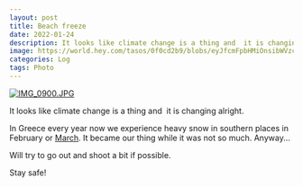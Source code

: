 ```yaml
---
layout: post
title: Beach freeze
date: 2022-01-24
description: It looks like climate change is a thing and  it is changing alright.
image: https://world.hey.com/tasos/0f0cd2b9/blobs/eyJfcmFpbHMiOnsibWVzc2FnZSI6IkJBaHBCUE9sNFNnPSIsImV4cCI6bnVsbCwicHVyIjoiYmxvYl9pZCJ9fQ==--19526afa0560949f829b916d1dcec51da46c8c5b/IMG_0900.JPG
categories: Log
tags: Photo
---
```


[![IMG_0900.JPG](https://world.hey.com/tasos/0f0cd2b9/representations/eyJfcmFpbHMiOnsibWVzc2FnZSI6IkJBaHBCUE9sNFNnPSIsImV4cCI6bnVsbCwicHVyIjoiYmxvYl9pZCJ9fQ==--19526afa0560949f829b916d1dcec51da46c8c5b/eyJfcmFpbHMiOnsibWVzc2FnZSI6IkJBaDdDam9MWm05eWJXRjBTU0lJU2xCSEJqb0dSVlE2RkhKbGMybDZaVjkwYjE5c2FXMXBkRnNIYVFLQUIya0NBQVU2REhGMVlXeHBkSGxwU3pvTGJHOWhaR1Z5ZXdZNkNYQmhaMlV3T2cxamIyRnNaWE5qWlZRPSIsImV4cCI6bnVsbCwicHVyIjoidmFyaWF0aW9uIn19--afd0597065e95e7fda232779605f74232acbb77e/IMG_0900.JPG)](https://world.hey.com/tasos/0f0cd2b9/blobs/eyJfcmFpbHMiOnsibWVzc2FnZSI6IkJBaHBCUE9sNFNnPSIsImV4cCI6bnVsbCwicHVyIjoiYmxvYl9pZCJ9fQ==--19526afa0560949f829b916d1dcec51da46c8c5b/IMG_0900.JPG?disposition=attachment "Download IMG_0900.JPG")

It looks like climate change is a thing and  it is changing alright.

In Greece every year now we experience heavy snow in southern places in February or [March](https://world.hey.com/tasos/snow-mask-4302e811). It became our thing while it was not so much. Anyway...

Will try to go out and shoot a bit if possible.

Stay safe!
